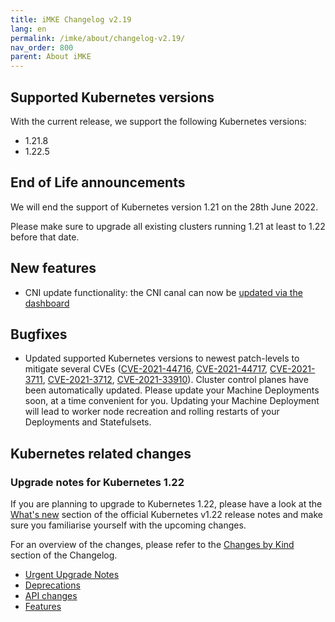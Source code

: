```yaml
---
title: iMKE Changelog v2.19
lang: en
permalink: /imke/about/changelog-v2.19/
nav_order: 800
parent: About iMKE
---
```


## Supported Kubernetes versions

With the current release, we support the following Kubernetes versions:

* 1.21.8
* 1.22.5

## End of Life announcements

We will end the support of Kubernetes version 1.21 on the 28th June 2022.

Please make sure to upgrade all existing clusters running 1.21 at least to 1.22 before that date.

## New features

* CNI update functionality: the CNI canal can now be [updated via the dashboard](/imke/somepath/to/the/new/docs/)

## Bugfixes

* Updated supported Kubernetes versions to newest patch-levels to mitigate several CVEs ([CVE-2021-44716](https://www.cve.org/CVERecord?id=CVE-2021-44716), [CVE-2021-44717](https://www.cve.org/CVERecord?id=CVE-2021-44717), [CVE-2021-3711](https://www.cve.org/CVERecord?id=CVE-2021-3711), [CVE-2021-3712](https://www.cve.org/CVERecord?id=CVE-2021-3712), [CVE-2021-33910](https://www.cve.org/CVERecord?id=CVE-2021-33910)). Cluster control planes have been automatically updated. Please update your Machine Deployments soon, at a time convenient for you. Updating your Machine Deployment will lead to worker node recreation and rolling restarts of your Deployments and Statefulsets.

## Kubernetes related changes

### Upgrade notes for Kubernetes 1.22

If you are planning to upgrade to Kubernetes 1.22, please have a look at the [What's new](https://github.com/kubernetes/kubernetes/blob/master/CHANGELOG/CHANGELOG-1.22.md#whats-new-major-themes) section of the official Kubernetes v1.22 release notes and make sure you familiarise yourself with the upcoming changes.

For an overview of the changes, please refer to the [Changes by Kind](https://github.com/kubernetes/kubernetes/blob/master/CHANGELOG/CHANGELOG-1.22.md#changes-by-kind-2) section of the Changelog.

* [Urgent Upgrade Notes](https://github.com/kubernetes/kubernetes/blob/master/CHANGELOG/CHANGELOG-1.22.md#urgent-upgrade-notes)
* [Deprecations](https://github.com/kubernetes/kubernetes/blob/master/CHANGELOG/CHANGELOG-1.22.md#deprecation)
* [API changes](https://github.com/kubernetes/kubernetes/blob/master/CHANGELOG/CHANGELOG-1.22.md#api-change-1)
* [Features](https://github.com/kubernetes/kubernetes/blob/master/CHANGELOG/CHANGELOG-1.22.md#feature-2)
